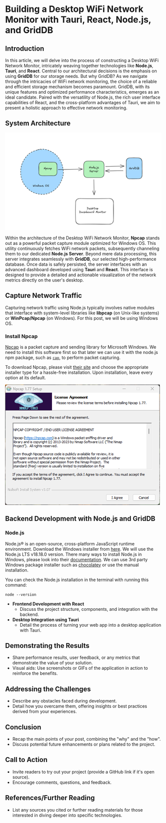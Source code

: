 # Building a Desktop WiFi Network Monitor with Tauri, React, Node.js, and GridDB

## Introduction

In this article, we will delve into the process of constructing a Desktop WiFi Network Monitor, intricately weaving together technologies like **Node.js**, **Tauri**, and **React**. Central to our architectural decisions is the emphasis on using **GridDB** for our storage needs. But why GridDB? As we navigate through the intricacies of WiFi network monitoring, the choice of a reliable and efficient storage mechanism becomes paramount. GridDB, with its unique features and optimized performance characteristics, emerges as an ideal candidate. Paired with the versatility of Node.js, the rich user interface capabilities of React, and the cross-platform advantages of Tauri, we aim to present a holistic approach to effective network monitoring.

## System Architecture

![base system architecture](images/system-arch.png)

Within the architecture of the Desktop WiFi Network Monitor, **Npcap** stands out as a powerful packet capture module optimized for Windows OS. This utility continuously fetches WiFi network packets, subsequently channeling them to our dedicated **Node.js Server**. Beyond mere data processing, this server integrates seamlessly with **GridDB**, our selected high-performance database. Once data is safely persisted, the server interfaces with an advanced dashboard developed using **Tauri** and **React**. This interface is designed to provide a detailed and actionable visualization of the network metrics directly on the user's desktop.

## Capture Network Traffic

Capturing network traffic using Node.js typically involves native modules that interface with system-level libraries like **libpcap** (on Unix-like systems) or **WinPcap/Npcap** (on Windows). For this post, we will be using Windows OS.

### Install Npcap

[Npcap](https://npcap.com/) is a packet capture and sending library for Microsoft Windows. We need to install this software first so that later we can use it with the node.js npm package, such as [`cap`](https://github.com/mscdex/cap), to perform packet capturing.

To download Npcap, please visit [their site](https://npcap.com/#download) and choose the appropriate installer type for a hassle-free installation. Upon installation, leave every option at its default.

![npcap windows installer](images/npcap-windows.png)

## Backend Development with Node.js and GridDB

### Node.js

Node.js® is an open-source, cross-platform JavaScript runtime environment. Download the Windows installer from [here](https://nodejs.org/en/download). We will use the Node.js LTS v18.18.0 version. There many ways to install Node.js in Windows, please look into their [documentation](https://nodejs.dev/en/). We can use 3rd party Windows package installer such as [chocolatey](https://chocolatey.org/) or use the manual installation.

You can check the Node.js installation in the terminal with running this command:

```shell
node --version
```


- **Frontend Development with React**
  - Discuss the project structure, components, and integration with the backend.
- **Desktop Integration using Tauri**
  - Detail the process of turning your web app into a desktop application with Tauri.

## Demonstrating the Results

- Share performance results, user feedback, or any metrics that demonstrate the value of your solution.
- Visual aids: Use screenshots or GIFs of the application in action to reinforce the benefits.

## Addressing the Challenges

- Describe any obstacles faced during development.
- Detail how you overcame them, offering insights or best practices derived from your experiences.

## Conclusion

- Recap the main points of your post, combining the "why" and the "how".
- Discuss potential future enhancements or plans related to the project.

## Call to Action

- Invite readers to try out your project (provide a GitHub link if it's open source).
- Encourage comments, questions, and feedback.

## References/Further Reading

- List any sources you cited or further reading materials for those interested in diving deeper into specific technologies.
